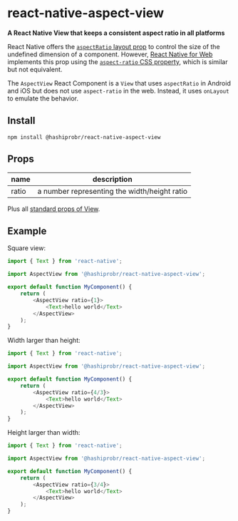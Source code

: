 react-native-aspect-view
========================

**A React Native View that keeps a consistent aspect ratio in all platforms**

React Native offers the [`aspectRatio` layout
prop](https://reactnative.dev/docs/layout-props#aspectratio) to control the size
of the undefined dimension of a component. However, [React Native for
Web](https://necolas.github.io/react-native-web/) implements this prop using the
[`aspect-ratio` CSS
property](https://developer.mozilla.org/en-US/docs/Web/CSS/aspect-ratio), which
is similar but not equivalent.

The `AspectView` React Component is a `View` that uses `aspectRatio` in Android
and iOS but does not use `aspect-ratio` in the web. Instead, it uses `onLayout`
to emulate the behavior.


Install
-------

```
npm install @hashiprobr/react-native-aspect-view
```


Props
-----

| name  | description                                  |
|-------|----------------------------------------------|
| ratio | a number representing the width/height ratio |

Plus all [standard props of View](https://reactnative.dev/docs/view#props).


Example
-------

Square view:

``` js
import { Text } from 'react-native';

import AspectView from '@hashiprobr/react-native-aspect-view';

export default function MyComponent() {
    return (
        <AspectView ratio={1}>
            <Text>hello world</Text>
        </AspectView>
    );
}
```

Width larger than height:

``` js
import { Text } from 'react-native';

import AspectView from '@hashiprobr/react-native-aspect-view';

export default function MyComponent() {
    return (
        <AspectView ratio={4/3}>
            <Text>hello world</Text>
        </AspectView>
    );
}
```

Height larger than width:

``` js
import { Text } from 'react-native';

import AspectView from '@hashiprobr/react-native-aspect-view';

export default function MyComponent() {
    return (
        <AspectView ratio={3/4}>
            <Text>hello world</Text>
        </AspectView>
    );
}
```
